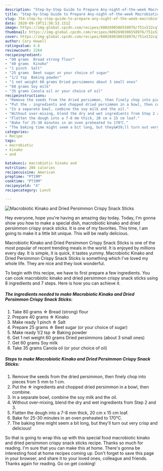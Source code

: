 ```yaml
---
description: "Step-by-Step Guide to Prepare Any-night-of-the-week Macrobiotic Kinako and Dried Persimmon Crispy Snack Sticks"
title: "Step-by-Step Guide to Prepare Any-night-of-the-week Macrobiotic Kinako and Dried Persimmon Crispy Snack Sticks"
slug: 754-step-by-step-guide-to-prepare-any-night-of-the-week-macrobiotic-kinako-and-dried-persimmon-crispy-snack-sticks
date: 2020-09-19T11:58:53.151Z
image: https://img-global.cpcdn.com/recipes/6002690386558976/751x532cq70/macrobiotic-kinako-and-dried-persimmon-crispy-snack-sticks-recipe-main-photo.jpg
thumbnail: https://img-global.cpcdn.com/recipes/6002690386558976/751x532cq70/macrobiotic-kinako-and-dried-persimmon-crispy-snack-sticks-recipe-main-photo.jpg
cover: https://img-global.cpcdn.com/recipes/6002690386558976/751x532cq70/macrobiotic-kinako-and-dried-persimmon-crispy-snack-sticks-recipe-main-photo.jpg
author: Cory Howell
ratingvalue: 4.6
reviewcount: 2264
recipeingredient:
- "80 grams  Bread strong flour"
- "40 grams  Kinako"
- "1 pinch  Salt"
- "25 grams  Beet sugar or your choice of sugar"
- "1/2 tsp  Baking powder"
- "1 net weight 60 grams Dried persimmons about 3 small ones"
- "60 grams Soy milk"
- "35 grams Canola oil or your choice of oil"
recipeinstructions:
- "Remove the seeds from the dried persimmon, then finely chop into pieces from 5 mm to 1 cm."
- "Put the ☆ ingredients and chopped dried persimmon in a bowl, then combine."
- "In a separate bowl, combine the soy milk and the oil."
- "Without over-mixing, blend the dry and wet ingredients from Step 2 and 3."
- "Flatten the dough into a 7-8 mm thick, 20 cm x 15 cm loaf."
- "Bake for 25-30 minutes in an oven preheated to 170℃."
- "The baking time might seem a bit long, but they&#39;ll turn out very crisp and delicious!"
categories:
- Recipe
tags:
- macrobiotic
- kinako
- and

katakunci: macrobiotic kinako and 
nutrition: 204 calories
recipecuisine: American
preptime: "PT19M"
cooktime: "PT39M"
recipeyield: "4"
recipecategory: Lunch

---
```



![Macrobiotic Kinako and Dried Persimmon Crispy Snack Sticks](https://img-global.cpcdn.com/recipes/6002690386558976/751x532cq70/macrobiotic-kinako-and-dried-persimmon-crispy-snack-sticks-recipe-main-photo.jpg)

Hey everyone, hope you're having an amazing day today. Today, I'm gonna show you how to make a special dish, macrobiotic kinako and dried persimmon crispy snack sticks. It is one of my favorites. This time, I am going to make it a little bit unique. This will be really delicious.

Macrobiotic Kinako and Dried Persimmon Crispy Snack Sticks is one of the most popular of recent trending meals in the world. It is enjoyed by millions every day. It is simple, it is quick, it tastes yummy. Macrobiotic Kinako and Dried Persimmon Crispy Snack Sticks is something which I've loved my whole life. They are nice and they look wonderful.




To begin with this recipe, we have to first prepare a few ingredients. You can cook macrobiotic kinako and dried persimmon crispy snack sticks using 8 ingredients and 7 steps. Here is how you can achieve it.

<!--inarticleads1-->

##### The ingredients needed to make Macrobiotic Kinako and Dried Persimmon Crispy Snack Sticks:

1. Take 80 grams ☆ Bread (strong) flour
1. Prepare 40 grams ☆ Kinako
1. Make ready 1 pinch ☆ Salt
1. Prepare 25 grams ☆ Beet sugar (or your choice of sugar)
1. Make ready 1/2 tsp ☆ Baking powder
1. Get 1 net weight 60 grams Dried persimmons (about 3 small ones)
1. Get 60 grams Soy milk
1. Take 35 grams Canola oil (or your choice of oil)




<!--inarticleads2-->

##### Steps to make Macrobiotic Kinako and Dried Persimmon Crispy Snack Sticks:

1. Remove the seeds from the dried persimmon, then finely chop into pieces from 5 mm to 1 cm.
1. Put the ☆ ingredients and chopped dried persimmon in a bowl, then combine.
1. In a separate bowl, combine the soy milk and the oil.
1. Without over-mixing, blend the dry and wet ingredients from Step 2 and 3.
1. Flatten the dough into a 7-8 mm thick, 20 cm x 15 cm loaf.
1. Bake for 25-30 minutes in an oven preheated to 170℃.
1. The baking time might seem a bit long, but they&#39;ll turn out very crisp and delicious!




So that is going to wrap this up with this special food macrobiotic kinako and dried persimmon crispy snack sticks recipe. Thanks so much for reading. I'm sure that you can make this at home. There's gonna be interesting food at home recipes coming up. Don't forget to save this page in your browser, and share it to your loved ones, colleague and friends. Thanks again for reading. Go on get cooking!
